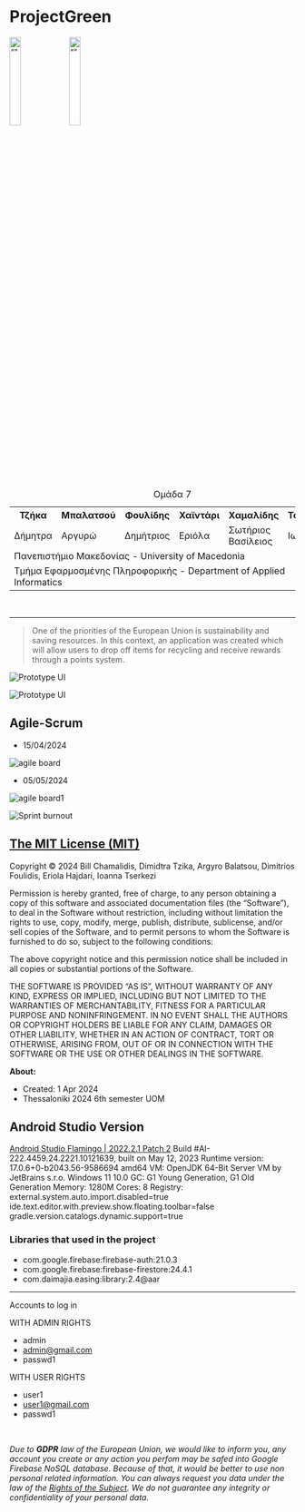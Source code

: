 # ProjectGreen

<img src="img/UOMLOGOGR.png#gh-light-mode-only" alt= “” width="20%" height="20%"> 
<img src="img/UOMLOGOGRWHITE.png#gh-dark-mode-only" alt= “” width="20%" height="20%"> 

<table>
  <caption>Ομάδα 7</caption>
    <tr>
        <th>Τζήκα</th>
        <th>Μπαλατσού</th>
        <th>Φουλίδης</th>
        <th>Χαϊντάρι</th>
        <th>Χαμαλίδης</th>
        <th>Τσερκέζη</th>
    </tr>
    <tr>
        <td>Δήμητρα</td>
        <td>Αργυρώ</td>
        <td>Δημήτριος</td>
        <td>Εριόλα</td>
        <td>Σωτήριος Βασίλειος</td>
        <td>Ιωάννα</td>
    </tr>
    <tr>
        <td colspan="6">Πανεπιστήμιο Μακεδονίας - University of Macedonia</td>
    </tr>
    <tr colspan="6">
        <td colspan="6">Τμήμα Εφαρμοσμένης Πληροφορικής - Department of Applied Informatics</td>
    </tr>
</table>
<br>
<hr>

> One of the priorities of the European Union is sustainability and saving resources. In this context, an application was created which will allow users to drop off items for recycling and receive rewards through a points system.

![Prototype UI](img/export1.jpg)

![Prototype UI](img/ui_showcase.png)

## Agile-Scrum

 - 15/04/2024

![agile board](img/agile2_Page_1.png)

 - 05/05/2024

![agile board1](img/agile4.png)

![Sprint burnout](img/sprintburnout.jpg)

## <a href="https://mit-license.org/">The MIT License (MIT)</a>

<p>Copyright © 2024 Bill Chamalidis, Dimidtra Tzika, Argyro Balatsou, Dimitrios Foulidis, Eriola Hajdari, Ioanna Tserkezi</p>

<p>Permission is hereby granted, free of charge, to any person obtaining a copy of this software and associated documentation files (the “Software”), to deal in the Software without restriction, including without limitation the rights to use, copy, modify, merge, publish, distribute, sublicense, and/or sell copies of the Software, and to permit persons to whom the Software is furnished to do so, subject to the following conditions:</p>

<p>The above copyright notice and this permission notice shall be included in all copies or substantial portions of the Software.</p>

<p>THE SOFTWARE IS PROVIDED “AS IS”, WITHOUT WARRANTY OF ANY KIND, EXPRESS OR IMPLIED, INCLUDING BUT NOT LIMITED TO THE WARRANTIES OF MERCHANTABILITY, FITNESS FOR A PARTICULAR PURPOSE AND NONINFRINGEMENT. IN NO EVENT SHALL THE AUTHORS OR COPYRIGHT HOLDERS BE LIABLE FOR ANY CLAIM, DAMAGES OR OTHER LIABILITY, WHETHER IN AN ACTION OF CONTRACT, TORT OR OTHERWISE, ARISING FROM, OUT OF OR IN CONNECTION WITH THE SOFTWARE OR THE USE OR OTHER DEALINGS IN THE SOFTWARE.</p>


**About:**

 - Created: 1 Apr 2024
 - Thessaloniki 2024 6th semester UOM

## Android Studio Version

[Android Studio Flamingo | 2022.2.1 Patch 2](https://developer.android.com/studio/archive)
Build #AI-222.4459.24.2221.10121639, built on May 12, 2023
Runtime version: 17.0.6+0-b2043.56-9586694 amd64
VM: OpenJDK 64-Bit Server VM by JetBrains s.r.o.
Windows 11 10.0
GC: G1 Young Generation, G1 Old Generation
Memory: 1280M
Cores: 8
Registry:
    external.system.auto.import.disabled=true
    ide.text.editor.with.preview.show.floating.toolbar=false
    gradle.version.catalogs.dynamic.support=true

### Libraries that used in the project

 - com.google.firebase:firebase-auth:21.0.3
 - com.google.firebase:firebase-firestore:24.4.1
 - com.daimajia.easing:library:2.4@aar

<hr>

Accounts to log in

WITH ADMIN RIGHTS
  - admin
  - admin@gmail.com
  - passwd1
  
WITH USER RIGHTS
 - user1
 - user1@gmail.com
 - passwd1

 <br>

_Due to **GDPR** law of the European Union, we would like to inform you, any account you create or any action you perfom may be safed into Google Firebase NoSQL database. Because of that, it would be better to use non personal related information. You can always request you data under the law of the [Rights of the Subject](https://www.edps.europa.eu/data-protection/our-work/subjects/rights-individual_en#:~:text=The%20GDPR%20has%20a%20chapter,decision%20based%20solely%20on%20automated). We do not guarantee any integrity or confidentiality of your personal data._
